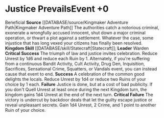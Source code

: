 ﻿---
id: '19'
level: '0'
name: Justice Prevails
rarity: Common
rus_type_level: null
skill:
- '[[DATABASE/skill/Statecraft|Statecraft]]'
source: '[[DATABASE/source/Kingmaker Adventure Path|Kingmaker Adventure Path]]'
trait:
- '[[DATABASE/trait/Beneficial|Beneficial]]'
type: Kingdom Event

---
# Justice Prevails<span class="item-type">Event +0</span>

<span class="item-trait">Beneficial</span>
**Source** [[DATABASE/source/Kingmaker Adventure Path|Kingmaker Adventure Path]]
The authorities catch a notorious criminal, exonerate a wrongfully accused innocent, shut down a major criminal operation, or thwart a plot against a settlement. Whatever the case, some injustice that has long vexed your citizens has finally been resolved.
**Kingdom Skill** [[DATABASE/skill/Statecraft|Statecraft]]; **Leader** Warden
**Critical Success** The triumph of law and justice invites celebration. Reduce Unrest by 1d6 and reduce each Ruin by 1. Alternately, if you're suffering from a continuous Bandit Activity, Cult Activity, Drug Den, Inquisition, Sacrifices, Sensational Crime, Squatters, or Vandals event, you can instead cause that event to end.
**Success** A celebration of the common good delights the locals. Reduce Unrest by 1d4 or reduce two Ruins of your choice by 1 each.
**Failure** Justice is done, but at a cost of bad publicity. If you don't Quell Unrest at least once during the next Kingdom turn, the kingdom gains 1d4 Unrest at the end of the next turn.
**Critical Failure** The victory is undercut by backdoor deals that let the guilty escape justice or reveal unpleasant secrets. Gain 1d4 Unrest, 2 Crime, and 1 point to another Ruin of your choice.